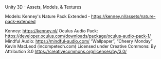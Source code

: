 Unity 3D - Assets, Models, & Textures

Models: Kenney's Nature Pack Extended - https://kenney.nl/assets/nature-pack-extended

Kenney: https://kenney.nl/
Oculus Audio Pack: https://developer.oculus.com/downloads/package/oculus-audio-pack-1/
Mindful Audio: https://mindful-audio.com/
“Wallpaper”, “Cheery Monday” Kevin MacLeod (incompetech.com)
Licensed under Creative Commons: By Attribution 3.0
https://creativecommons.org/licenses/by/3.0/